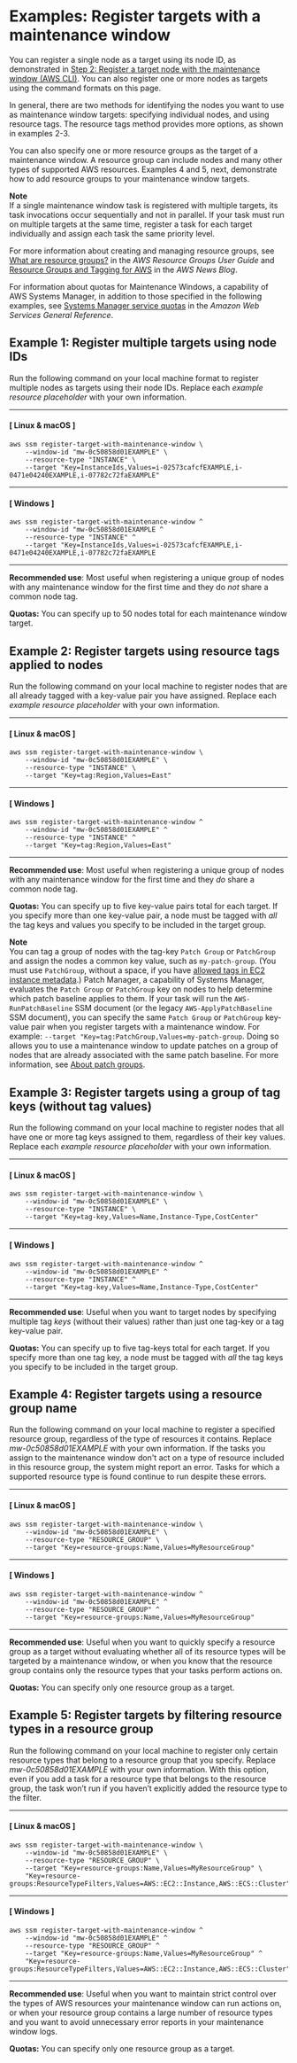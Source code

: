 # Examples: Register targets with a maintenance window<a name="mw-cli-tutorial-targets-examples"></a>

You can register a single node as a target using its node ID, as demonstrated in [Step 2: Register a target node with the maintenance window \(AWS CLI\)](mw-cli-tutorial-targets.md)\. You can also register one or more nodes as targets using the command formats on this page\.

In general, there are two methods for identifying the nodes you want to use as maintenance window targets: specifying individual nodes, and using resource tags\. The resource tags method provides more options, as shown in examples 2\-3\. 

You can also specify one or more resource groups as the target of a maintenance window\. A resource group can include nodes and many other types of supported AWS resources\. Examples 4 and 5, next, demonstrate how to add resource groups to your maintenance window targets\.

**Note**  
If a single maintenance window task is registered with multiple targets, its task invocations occur sequentially and not in parallel\. If your task must run on multiple targets at the same time, register a task for each target individually and assign each task the same priority level\.

For more information about creating and managing resource groups, see [What are resource groups?](https://docs.aws.amazon.com/ARG/latest/userguide/resource-groups.html) in the *AWS Resource Groups User Guide* and [Resource Groups and Tagging for AWS](http://aws.amazon.com/blogs/aws/resource-groups-and-tagging/) in the *AWS News Blog*\.

For information about quotas for Maintenance Windows, a capability of AWS Systems Manager, in addition to those specified in the following examples, see [Systems Manager service quotas](https://docs.aws.amazon.com/general/latest/gr/ssm.html#limits_ssm) in the *Amazon Web Services General Reference*\.

## Example 1: Register multiple targets using node IDs<a name="mw-target-example-1"></a>

Run the following command on your local machine format to register multiple nodes as targets using their node IDs\. Replace each *example resource placeholder* with your own information\.

------
#### [ Linux & macOS ]

```
aws ssm register-target-with-maintenance-window \
    --window-id "mw-0c50858d01EXAMPLE" \
    --resource-type "INSTANCE" \
    --target "Key=InstanceIds,Values=i-02573cafcfEXAMPLE,i-0471e04240EXAMPLE,i-07782c72faEXAMPLE"
```

------
#### [ Windows ]

```
aws ssm register-target-with-maintenance-window ^
    --window-id "mw-0c50858d01EXAMPLE ^
    --resource-type "INSTANCE" ^
    --target "Key=InstanceIds,Values=i-02573cafcfEXAMPLE,i-0471e04240EXAMPLE,i-07782c72faEXAMPLE
```

------

**Recommended use**: Most useful when registering a unique group of nodes with any maintenance window for the first time and they do *not* share a common node tag\.

**Quotas:** You can specify up to 50 nodes total for each maintenance window target\.

## Example 2: Register targets using resource tags applied to nodes<a name="mw-target-example-2"></a>

Run the following command on your local machine to register nodes that are all already tagged with a key\-value pair you have assigned\. Replace each *example resource placeholder* with your own information\.

------
#### [ Linux & macOS ]

```
aws ssm register-target-with-maintenance-window \
    --window-id "mw-0c50858d01EXAMPLE" \
    --resource-type "INSTANCE" \
    --target "Key=tag:Region,Values=East"
```

------
#### [ Windows ]

```
aws ssm register-target-with-maintenance-window ^
    --window-id "mw-0c50858d01EXAMPLE" ^
    --resource-type "INSTANCE" ^
    --target "Key=tag:Region,Values=East"
```

------

**Recommended use**: Most useful when registering a unique group of nodes with any maintenance window for the first time and they *do* share a common node tag\.

**Quotas:** You can specify up to five key\-value pairs total for each target\.  If you specify more than one key\-value pair, a node must be tagged with *all* the tag keys and values you specify to be included in the target group\.

**Note**  
You can tag a group of nodes with the tag\-key `Patch Group` or `PatchGroup` and assign the nodes a common key value, such as `my-patch-group`\. \(You must use `PatchGroup`, without a space, if you have [allowed tags in EC2 instance metadata](https://docs.aws.amazon.com/AWSEC2/latest/UserGuide/Using_Tags.html#allow-access-to-tags-in-IMDS)\.\) Patch Manager, a capability of Systems Manager, evaluates the `Patch Group` or `PatchGroup` key on nodes to help determine which patch baseline applies to them\. If your task will run the `AWS-RunPatchBaseline` SSM document \(or the legacy `AWS-ApplyPatchBaseline` SSM document\), you can specify the same `Patch Group` or `PatchGroup` key\-value pair when you register targets with a maintenance window\. For example: `--target "Key=tag:PatchGroup,Values=my-patch-group`\. Doing so allows you to use a maintenance window to update patches on a group of nodes that are already associated with the same patch baseline\. For more information, see [About patch groups](sysman-patch-patchgroups.md)\.

## Example 3: Register targets using a group of tag keys \(without tag values\)<a name="mw-target-example-3"></a>

Run the following command on your local machine to register nodes that all have one or more tag keys assigned to them, regardless of their key values\. Replace each *example resource placeholder* with your own information\.

------
#### [ Linux & macOS ]

```
aws ssm register-target-with-maintenance-window \
    --window-id "mw-0c50858d01EXAMPLE" \
    --resource-type "INSTANCE" \
    --target "Key=tag-key,Values=Name,Instance-Type,CostCenter"
```

------
#### [ Windows ]

```
aws ssm register-target-with-maintenance-window ^
    --window-id "mw-0c50858d01EXAMPLE" ^
    --resource-type "INSTANCE" ^
    --target "Key=tag-key,Values=Name,Instance-Type,CostCenter"
```

------

**Recommended use**: Useful when you want to target nodes by specifying multiple tag *keys* \(without their values\) rather than just one tag\-key or a tag key\-value pair\.

**Quotas:** You can specify up to five tag\-keys total for each target\.  If you specify more than one tag key, a node must be tagged with *all* the tag keys you specify to be included in the target group\.

## Example 4: Register targets using a resource group name<a name="mw-target-example-4"></a>

Run the following command on your local machine to register a specified resource group, regardless of the type of resources it contains\. Replace *mw\-0c50858d01EXAMPLE* with your own information\. If the tasks you assign to the maintenance window don't act on a type of resource included in this resource group, the system might report an error\. Tasks for which a supported resource type is found continue to run despite these errors\.

------
#### [ Linux & macOS ]

```
aws ssm register-target-with-maintenance-window \
    --window-id "mw-0c50858d01EXAMPLE" \
    --resource-type "RESOURCE_GROUP" \
    --target "Key=resource-groups:Name,Values=MyResourceGroup"
```

------
#### [ Windows ]

```
aws ssm register-target-with-maintenance-window ^
    --window-id "mw-0c50858d01EXAMPLE" ^
    --resource-type "RESOURCE_GROUP" ^
    --target "Key=resource-groups:Name,Values=MyResourceGroup"
```

------

**Recommended use**: Useful when you want to quickly specify a resource group as a target without evaluating whether all of its resource types will be targeted by a maintenance window, or when you know that the resource group contains only the resource types that your tasks perform actions on\.

**Quotas:** You can specify only one resource group as a target\.

## Example 5: Register targets by filtering resource types in a resource group<a name="mw-target-example-5"></a>

Run the following command on your local machine to register only certain resource types that belong to a resource group that you specify\. Replace *mw\-0c50858d01EXAMPLE* with your own information\. With this option, even if you add a task for a resource type that belongs to the resource group, the task won’t run if you haven’t explicitly added the resource type to the filter\.

------
#### [ Linux & macOS ]

```
aws ssm register-target-with-maintenance-window \
    --window-id "mw-0c50858d01EXAMPLE" \
    --resource-type "RESOURCE_GROUP" \
    --target "Key=resource-groups:Name,Values=MyResourceGroup" \
    "Key=resource-groups:ResourceTypeFilters,Values=AWS::EC2::Instance,AWS::ECS::Cluster"
```

------
#### [ Windows ]

```
aws ssm register-target-with-maintenance-window ^
    --window-id "mw-0c50858d01EXAMPLE" ^
    --resource-type "RESOURCE_GROUP" ^
    --target "Key=resource-groups:Name,Values=MyResourceGroup" ^
    "Key=resource-groups:ResourceTypeFilters,Values=AWS::EC2::Instance,AWS::ECS::Cluster"
```

------

**Recommended use**: Useful when you want to maintain strict control over the types of AWS resources your maintenance window can run actions on, or when your resource group contains a large number of resource types and you want to avoid unnecessary error reports in your maintenance window logs\.

**Quotas:** You can specify only one resource group as a target\.